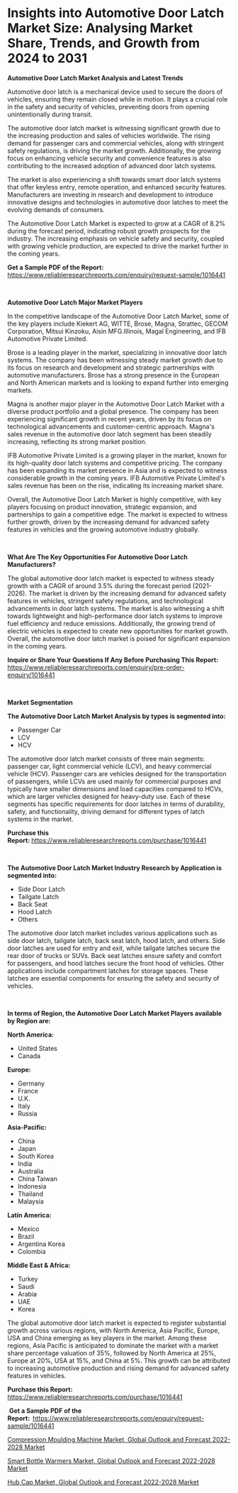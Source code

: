<p><h1>Insights into Automotive Door Latch Market Size: Analysing Market Share, Trends, and Growth from 2024 to 2031</h1></p><p><strong>Automotive Door Latch Market Analysis and Latest Trends</strong></p>
<p><p>Automotive door latch is a mechanical device used to secure the doors of vehicles, ensuring they remain closed while in motion. It plays a crucial role in the safety and security of vehicles, preventing doors from opening unintentionally during transit. </p><p>The automotive door latch market is witnessing significant growth due to the increasing production and sales of vehicles worldwide. The rising demand for passenger cars and commercial vehicles, along with stringent safety regulations, is driving the market growth. Additionally, the growing focus on enhancing vehicle security and convenience features is also contributing to the increased adoption of advanced door latch systems.</p><p>The market is also experiencing a shift towards smart door latch systems that offer keyless entry, remote operation, and enhanced security features. Manufacturers are investing in research and development to introduce innovative designs and technologies in automotive door latches to meet the evolving demands of consumers.</p><p>The Automotive Door Latch Market is expected to grow at a CAGR of 8.2% during the forecast period, indicating robust growth prospects for the industry. The increasing emphasis on vehicle safety and security, coupled with growing vehicle production, are expected to drive the market further in the coming years.</p></p>
<p><strong>Get a Sample PDF of the Report:&nbsp;</strong> <a href="https://www.reliableresearchreports.com/enquiry/request-sample/1016441">https://www.reliableresearchreports.com/enquiry/request-sample/1016441</a></p>
<p>&nbsp;</p>
<p><strong>Automotive Door Latch Major Market Players</strong></p>
<p><p>In the competitive landscape of the Automotive Door Latch Market, some of the key players include Kiekert AG, WITTE, Brose, Magna, Strattec, GECOM Corporation, Mitsui Kinzoku, Aisin MFG.Illinois, Magal Engineering, and IFB Automotive Private Limited.</p><p>Brose is a leading player in the market, specializing in innovative door latch systems. The company has been witnessing steady market growth due to its focus on research and development and strategic partnerships with automotive manufacturers. Brose has a strong presence in the European and North American markets and is looking to expand further into emerging markets.</p><p>Magna is another major player in the Automotive Door Latch Market with a diverse product portfolio and a global presence. The company has been experiencing significant growth in recent years, driven by its focus on technological advancements and customer-centric approach. Magna's sales revenue in the automotive door latch segment has been steadily increasing, reflecting its strong market position.</p><p>IFB Automotive Private Limited is a growing player in the market, known for its high-quality door latch systems and competitive pricing. The company has been expanding its market presence in Asia and is expected to witness considerable growth in the coming years. IFB Automotive Private Limited's sales revenue has been on the rise, indicating its increasing market share.</p><p>Overall, the Automotive Door Latch Market is highly competitive, with key players focusing on product innovation, strategic expansion, and partnerships to gain a competitive edge. The market is expected to witness further growth, driven by the increasing demand for advanced safety features in vehicles and the growing automotive industry globally.</p></p>
<p>&nbsp;</p>
<p><strong>What Are The Key Opportunities For Automotive Door Latch Manufacturers?</strong></p>
<p><p>The global automotive door latch market is expected to witness steady growth with a CAGR of around 3.5% during the forecast period (2021-2026). The market is driven by the increasing demand for advanced safety features in vehicles, stringent safety regulations, and technological advancements in door latch systems. The market is also witnessing a shift towards lightweight and high-performance door latch systems to improve fuel efficiency and reduce emissions. Additionally, the growing trend of electric vehicles is expected to create new opportunities for market growth. Overall, the automotive door latch market is poised for significant expansion in the coming years.</p></p>
<p><strong>Inquire or Share Your Questions If Any Before Purchasing This Report:</strong> <a href="https://www.reliableresearchreports.com/enquiry/pre-order-enquiry/1016441">https://www.reliableresearchreports.com/enquiry/pre-order-enquiry/1016441</a></p>
<p>&nbsp;</p>
<p><strong>Market Segmentation</strong></p>
<p><strong>The Automotive Door Latch Market Analysis by types is segmented into:</strong></p>
<p><ul><li>Passenger Car</li><li>LCV</li><li>HCV</li></ul></p>
<p><p>The automotive door latch market consists of three main segments: passenger car, light commercial vehicle (LCV), and heavy commercial vehicle (HCV). Passenger cars are vehicles designed for the transportation of passengers, while LCVs are used mainly for commercial purposes and typically have smaller dimensions and load capacities compared to HCVs, which are larger vehicles designed for heavy-duty use. Each of these segments has specific requirements for door latches in terms of durability, safety, and functionality, driving demand for different types of latch systems in the market.</p></p>
<p><strong>Purchase this Report:&nbsp;</strong><a href="https://www.reliableresearchreports.com/purchase/1016441">https://www.reliableresearchreports.com/purchase/1016441</a></p>
<p>&nbsp;</p>
<p><strong>The Automotive Door Latch Market Industry Research by Application is segmented into:</strong></p>
<p><ul><li>Side Door Latch</li><li>Tailgate Latch</li><li>Back Seat</li><li>Hood Latch</li><li>Others</li></ul></p>
<p><p>The automotive door latch market includes various applications such as side door latch, tailgate latch, back seat latch, hood latch, and others. Side door latches are used for entry and exit, while tailgate latches secure the rear door of trucks or SUVs. Back seat latches ensure safety and comfort for passengers, and hood latches secure the front hood of vehicles. Other applications include compartment latches for storage spaces. These latches are essential components for ensuring the safety and security of vehicles.</p></p>
<p>&nbsp;</p>
<p><strong>In terms of Region, the Automotive Door Latch Market Players available by Region are:</strong></p>
<p>
    <p> <strong> North America: </strong>
        <ul>
            <li>United States</li>
            <li>Canada</li>
        </ul>
        </p> 
    <p> <strong> Europe: </strong>
        <ul>
            <li>Germany</li>
            <li>France</li>
            <li>U.K.</li>
            <li>Italy</li>
            <li>Russia</li>
        </ul>
        </p> 
    <p> <strong> Asia-Pacific: </strong>
        <ul>
            <li>China</li>
            <li>Japan</li>
            <li>South Korea</li>
            <li>India</li>
            <li>Australia</li>
            <li>China Taiwan</li>
            <li>Indonesia</li>
            <li>Thailand</li>
            <li>Malaysia</li>
        </ul>
        </p> 
    <p> <strong> Latin America: </strong>
        <ul>
            <li>Mexico</li>
            <li>Brazil</li>
            <li>Argentina Korea</li>
            <li>Colombia</li>
        </ul>
        </p> 
    <p> <strong> Middle East & Africa: </strong>
        <ul>
            <li>Turkey</li>
            <li>Saudi</li>
            <li>Arabia</li>
            <li>UAE</li>
            <li>Korea</li>
        </ul>
    </p>
    </p>
<p><p>The global automotive door latch market is expected to register substantial growth across various regions, with North America, Asia Pacific, Europe, USA and China emerging as key players in the market. Among these regions, Asia Pacific is anticipated to dominate the market with a market share percentage valuation of 35%, followed by North America at 25%, Europe at 20%, USA at 15%, and China at 5%. This growth can be attributed to increasing automotive production and rising demand for advanced safety features in vehicles.</p></p>
<p><strong>Purchase this Report: </strong><a href="https://www.reliableresearchreports.com/purchase/1016441">https://www.reliableresearchreports.com/purchase/1016441</a></p>
<p>&nbsp;<strong>Get a Sample PDF of the Report:&nbsp;&nbsp;</strong><a href="https://www.reliableresearchreports.com/enquiry/request-sample/1016441">https://www.reliableresearchreports.com/enquiry/request-sample/1016441</a></p>
<p><strong></strong></p>
<p><p><a href="https://view.publitas.com/reportprime-1/compression-moulding-machine-market-global-outlook-and-forecast-2022-2028-market-research-report-unlocks-analysis-on-the-market-financial-status-market-size-and-market-revenue-upto-2030/">Compression Moulding Machine Market, Global Outlook and Forecast 2022-2028 Market</a></p><p><a href="https://view.publitas.com/reportprime-1/smart-bottle-warmers-market-global-outlook-and-forecast-2022-2028-market-insights-market-players-and-forecast-till-2030/">Smart Bottle Warmers Market, Global Outlook and Forecast 2022-2028 Market</a></p><p><a href="https://view.publitas.com/reportprime-1/hub-cap-market-global-outlook-and-forecast-2022-2028-market-size-growth-and-forecast-from-2023-2030/">Hub Cap Market, Global Outlook and Forecast 2022-2028 Market</a></p></p>